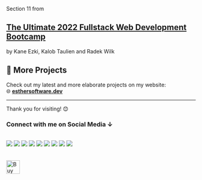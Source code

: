 
<p>Section 11 from</p>

<h2> <a href="https://www.udemy.com/course/the-ultimate-fullstack-web-development-bootcamp/">The Ultimate 2022 Fullstack Web Development Bootcamp</a></h2>
by Kane Ezki, Kalob Taulien and Radek Wilk 


## 🔗 More Projects  
Check out my latest and more elaborate projects on my website:  
🌐 **[esthersoftware.dev](https://esthersoftware.dev)**  

---

Thank you for visiting! 😊  

<h3>Connect with me on Social Media ↓</h3>
<br/>
<a href="https://www.linkedin.com/in/esthersoftwaredev/" target="_blank"><img src="https://github.com/esthersoftwaredev/icons-and-graphics/blob/main/icomoon/PNG/linkedin.png?raw=true"></a>
<a href="https://codepen.io/esthersoftwaredev" target="_blank"><img src="https://github.com/esthersoftwaredev/icons-and-graphics/blob/main/icomoon/PNG/codepen.png?raw=true"></a>
<a href="https://www.codecademy.com/profiles/esthersoftwaredev" target="_blank"><img src="https://github.com/esthersoftwaredev/icons-and-graphics/blob/main/icomoon/PNG/codecademy.png?raw=true"></a>
<a href="https://www.tiktok.com/@esthersoftwaredev" target="_blank"><img src="https://github.com/esthersoftwaredev/icons-and-graphics/blob/main/icomoon/PNG/tiktok.png?raw=true"></a>
<a href="https://dev.to/esthersoftwaredev" target="_blank"><img src="https://github.com/esthersoftwaredev/icons-and-graphics/blob/main/icomoon/PNG/dev-dot-to.png?raw=true"></a>
<a href="https://www.twitch.tv/esthersoftwaredev" target="_blanc"><img src="https://github.com/esthersoftwaredev/icons-and-graphics/blob/main/icomoon/PNG/twitch.png?raw=true"></a>
<a href="https://www.youtube.com/@esthersoftwaredev_" target="_blank"><img src="https://github.com/esthersoftwaredev/icons-and-graphics/blob/main/icomoon/PNG/youtube.png?raw=true"></a>
<a href="https://www.instagram.com/esthersoftwaredev_/" target="_blank"><img src="https://github.com/esthersoftwaredev/icons-and-graphics/blob/main/icomoon/PNG/instagram.png?raw=true"></a>
<a href="https://twitter.com/esthersoftwaredev" target="_blank"><img src="https://github.com/esthersoftwaredev/icons-and-graphics/blob/main/icomoon/PNG/twitter.png?raw=true"></a>
<br><br><br>
<a href='https://ko-fi.com/esthersoftwaredev' target='_blank'><img height='36' style='border:0px;height:36px;' src='https://cdn.ko-fi.com/cdn/kofi2.png?v=3' border='0' alt='Buy Me a Coffee at ko-fi.com' /></a>
